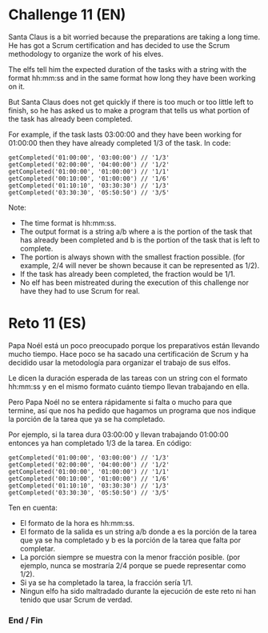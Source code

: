 # Challenge 11 (EN)
Santa Claus is a bit worried because the preparations are taking a long time. He has got a Scrum certification and has decided to use the Scrum methodology to organize the work of his elves.

The elfs tell him the expected duration of the tasks with a string with the format hh:mm:ss and in the same format how long they have been working on it.

But Santa Claus does not get quickly if there is too much or too little left to finish, so he has asked us to make a program that tells us what portion of the task has already been completed.

For example, if the task lasts 03:00:00 and they have been working for 01:00:00 then they have already completed 1/3 of the task. In code:

    getCompleted('01:00:00', '03:00:00') // '1/3'
    getCompleted('02:00:00', '04:00:00') // '1/2'
    getCompleted('01:00:00', '01:00:00') // '1/1'
    getCompleted('00:10:00', '01:00:00') // '1/6'
    getCompleted('01:10:10', '03:30:30') // '1/3'
    getCompleted('03:30:30', '05:50:50') // '3/5'

Note:
- The time format is hh:mm:ss.
- The output format is a string a/b where a is the portion of the task that has already been completed and b is the portion of the task that is left to complete.
- The portion is always shown with the smallest fraction possible. (for example, 2/4 will never be shown because it can be represented as 1/2).
- If the task has already been completed, the fraction would be 1/1.
- No elf has been mistreated during the execution of this challenge nor have they had to use Scrum for real.

# Reto 11 (ES)
Papa Noél está un poco preocupado porque los preparativos están llevando mucho tiempo. Hace poco se ha sacado una certificación de Scrum y ha decidido usar la metodología para organizar el trabajo de sus elfos.

Le dicen la duración esperada de las tareas con un string con el formato hh:mm:ss y en el mismo formato cuánto tiempo llevan trabajando en ella.

Pero Papa Noél no se entera rápidamente si falta o mucho para que termine, así que nos ha pedido que hagamos un programa que nos indique la porción de la tarea que ya se ha completado.

Por ejemplo, si la tarea dura 03:00:00 y llevan trabajando 01:00:00 entonces ya han completado 1/3 de la tarea. En código:

    getCompleted('01:00:00', '03:00:00') // '1/3'
    getCompleted('02:00:00', '04:00:00') // '1/2'
    getCompleted('01:00:00', '01:00:00') // '1/1'
    getCompleted('00:10:00', '01:00:00') // '1/6'
    getCompleted('01:10:10', '03:30:30') // '1/3'
    getCompleted('03:30:30', '05:50:50') // '3/5'

Ten en cuenta:

- El formato de la hora es hh:mm:ss.
- El formato de la salida es un string a/b donde a es la porción de la tarea que ya se ha completado y b es la porción de la tarea que falta por completar.
- La porción siempre se muestra con la menor fracción posible. (por ejemplo, nunca se mostraría 2/4 porque se puede representar como 1/2).
- Si ya se ha completado la tarea, la fracción sería 1/1.
- Ningun elfo ha sido maltradado durante la ejecución de este reto ni han tenido que usar Scrum de verdad.

### End / Fin